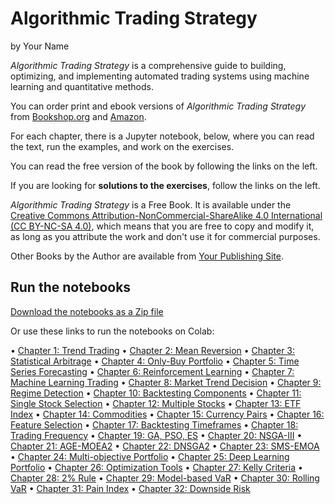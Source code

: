 # Algorithmic Trading Strategy

by Your Name

*Algorithmic Trading Strategy* is a comprehensive guide to building, optimizing, and implementing automated trading systems using machine learning and quantitative methods.

You can order print and ebook versions of *Algorithmic Trading Strategy* from [Bookshop.org](https://bookshop.org) and [Amazon](https://amazon.com).

For each chapter, there is a Jupyter notebook, below, where you can read the text, run the examples, and work on the exercises.

You can read the free version of the book by following the links on the left.

If you are looking for **solutions to the exercises**, follow the links on the left.

*Algorithmic Trading Strategy* is a Free Book. It is available under the [Creative Commons Attribution-NonCommercial-ShareAlike 4.0 International (CC BY-NC-SA 4.0)](https://creativecommons.org/licenses/by-nc-sa/4.0/), which means that you are free to copy and modify it, as long as you attribute the work and don't use it for commercial purposes.

Other Books by the Author are available from [Your Publishing Site](https://yoursite.com).

## Run the notebooks

[Download the notebooks as a Zip file](https://github.com/forgetsomething/algotrading-strategy/archive/main.zip)

Or use these links to run the notebooks on Colab:

• [Chapter 1: Trend Trading](https://colab.research.google.com/github/forgetsomething/algotrading-strategy/blob/main/notebooks/trend-trading.ipynb)
• [Chapter 2: Mean Reversion](https://colab.research.google.com/github/forgetsomething/algotrading-strategy/blob/main/notebooks/mean-reversion.ipynb)
• [Chapter 3: Statistical Arbitrage](https://colab.research.google.com/github/forgetsomething/algotrading-strategy/blob/main/notebooks/statistical-arbitrage.ipynb)
• [Chapter 4: Only-Buy Portfolio](https://colab.research.google.com/github/forgetsomething/algotrading-strategy/blob/main/notebooks/only-buy-portfolio.ipynb)
• [Chapter 5: Time Series Forecasting](https://colab.research.google.com/github/forgetsomething/algotrading-strategy/blob/main/notebooks/time-series-forecasting.ipynb)
• [Chapter 6: Reinforcement Learning](https://colab.research.google.com/github/forgetsomething/algotrading-strategy/blob/main/notebooks/reinforcement-learning.ipynb)
• [Chapter 7: Machine Learning Trading](https://colab.research.google.com/github/forgetsomething/algotrading-strategy/blob/main/notebooks/ml-trading.ipynb)
• [Chapter 8: Market Trend Decision](https://colab.research.google.com/github/forgetsomething/algotrading-strategy/blob/main/notebooks/market-trend-decision.ipynb)
• [Chapter 9: Regime Detection](https://colab.research.google.com/github/forgetsomething/algotrading-strategy/blob/main/notebooks/regime-detection.ipynb)
• [Chapter 10: Backtesting Components](https://colab.research.google.com/github/forgetsomething/algotrading-strategy/blob/main/notebooks/backtesting-components.ipynb)
• [Chapter 11: Single Stock Selection](https://colab.research.google.com/github/forgetsomething/algotrading-strategy/blob/main/notebooks/single-stock.ipynb)
• [Chapter 12: Multiple Stocks](https://colab.research.google.com/github/forgetsomething/algotrading-strategy/blob/main/notebooks/multiple-stocks.ipynb)
• [Chapter 13: ETF Index](https://colab.research.google.com/github/forgetsomething/algotrading-strategy/blob/main/notebooks/etf-index.ipynb)
• [Chapter 14: Commodities](https://colab.research.google.com/github/forgetsomething/algotrading-strategy/blob/main/notebooks/commodities.ipynb)
• [Chapter 15: Currency Pairs](https://colab.research.google.com/github/forgetsomething/algotrading-strategy/blob/main/notebooks/currency-pairs.ipynb)
• [Chapter 16: Feature Selection](https://colab.research.google.com/github/forgetsomething/algotrading-strategy/blob/main/notebooks/feature-selection.ipynb)
• [Chapter 17: Backtesting Timeframes](https://colab.research.google.com/github/forgetsomething/algotrading-strategy/blob/main/notebooks/backtesting-timeframes.ipynb)
• [Chapter 18: Trading Frequency](https://colab.research.google.com/github/forgetsomething/algotrading-strategy/blob/main/notebooks/trading-frequency.ipynb)
• [Chapter 19: GA, PSO, ES](https://colab.research.google.com/github/forgetsomething/algotrading-strategy/blob/main/notebooks/ga-pso-es.ipynb)
• [Chapter 20: NSGA-III](https://colab.research.google.com/github/forgetsomething/algotrading-strategy/blob/main/notebooks/nsga3.ipynb)
• [Chapter 21: AGE-MOEA2](https://colab.research.google.com/github/forgetsomething/algotrading-strategy/blob/main/notebooks/age-moea2.ipynb)
• [Chapter 22: DNSGA2](https://colab.research.google.com/github/forgetsomething/algotrading-strategy/blob/main/notebooks/dnsga2.ipynb)
• [Chapter 23: SMS-EMOA](https://colab.research.google.com/github/forgetsomething/algotrading-strategy/blob/main/notebooks/sms-emoa.ipynb)
• [Chapter 24: Multi-objective Portfolio](https://colab.research.google.com/github/forgetsomething/algotrading-strategy/blob/main/notebooks/multi-objective-portfolio.ipynb)
• [Chapter 25: Deep Learning Portfolio](https://colab.research.google.com/github/forgetsomething/algotrading-strategy/blob/main/notebooks/deep-learning-portfolio.ipynb)
• [Chapter 26: Optimization Tools](https://colab.research.google.com/github/forgetsomething/algotrading-strategy/blob/main/notebooks/optimization-tools.ipynb)
• [Chapter 27: Kelly Criteria](https://colab.research.google.com/github/forgetsomething/algotrading-strategy/blob/main/notebooks/kelly-criteria.ipynb)
• [Chapter 28: 2% Rule](https://colab.research.google.com/github/forgetsomething/algotrading-strategy/blob/main/notebooks/two-percent-rule.ipynb)
• [Chapter 29: Model-based VaR](https://colab.research.google.com/github/forgetsomething/algotrading-strategy/blob/main/notebooks/model-based-var.ipynb)
• [Chapter 30: Rolling VaR](https://colab.research.google.com/github/forgetsomething/algotrading-strategy/blob/main/notebooks/rolling-var.ipynb)
• [Chapter 31: Pain Index](https://colab.research.google.com/github/forgetsomething/algotrading-strategy/blob/main/notebooks/pain-index.ipynb)
• [Chapter 32: Downside Risk](https://colab.research.google.com/github/forgetsomething/algotrading-strategy/blob/main/notebooks/downside-risk.ipynb)

